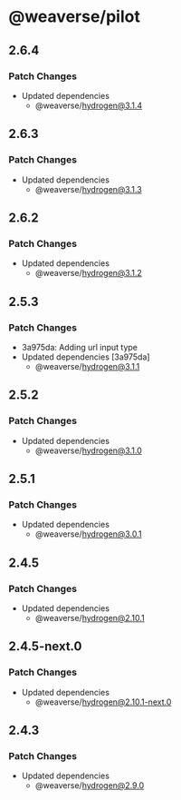 # @weaverse/pilot

## 2.6.4

### Patch Changes

- Updated dependencies
  - @weaverse/hydrogen@3.1.4

## 2.6.3

### Patch Changes

- Updated dependencies
  - @weaverse/hydrogen@3.1.3

## 2.6.2

### Patch Changes

- Updated dependencies
  - @weaverse/hydrogen@3.1.2

## 2.5.3

### Patch Changes

- 3a975da: Adding url input type
- Updated dependencies [3a975da]
  - @weaverse/hydrogen@3.1.1

## 2.5.2

### Patch Changes

- Updated dependencies
  - @weaverse/hydrogen@3.1.0

## 2.5.1

### Patch Changes

- Updated dependencies
  - @weaverse/hydrogen@3.0.1

## 2.4.5

### Patch Changes

- Updated dependencies
  - @weaverse/hydrogen@2.10.1

## 2.4.5-next.0

### Patch Changes

- Updated dependencies
  - @weaverse/hydrogen@2.10.1-next.0

## 2.4.3

### Patch Changes

- Updated dependencies
  - @weaverse/hydrogen@2.9.0
